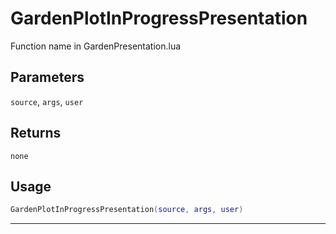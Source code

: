 # GardenPlotInProgressPresentation
Function name in GardenPresentation.lua
## Parameters
`source`, `args`, `user`
## Returns
`none`
## Usage
```lua
GardenPlotInProgressPresentation(source, args, user)
```
---
